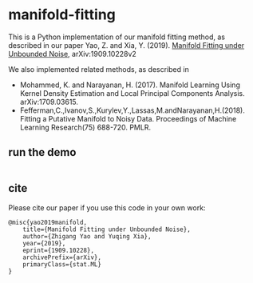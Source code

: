 # manifold-fitting

This is a Python implementation of  our manifold fitting method, as described in our paper
	Yao, Z. and Xia, Y. (2019). [Manifold Fitting under Unbounded Noise](https://arxiv.org/abs/1909.10228v2?context=stat), arXiv:1909.10228v2

We also implemented related methods, as described in

* Mohammed, K. and Narayanan, H. (2017). Manifold Learning Using Kernel Density Estimation and Local Principal Components Analysis. arXiv:1709.03615.
* Fefferman,C.,Ivanov,S.,Kurylev,Y.,Lassas,M.andNarayanan,H.(2018). Fitting a Putative Manifold to Noisy Data. Proceedings of Machine Learning Research(75) 688-720. PMLR.

## run the demo

```python

```

## cite

Please cite our paper if you use this code in your own work:

```
@misc{yao2019manifold,
    title={Manifold Fitting under Unbounded Noise},
    author={Zhigang Yao and Yuqing Xia},
    year={2019},
    eprint={1909.10228},
    archivePrefix={arXiv},
    primaryClass={stat.ML}
}
```

